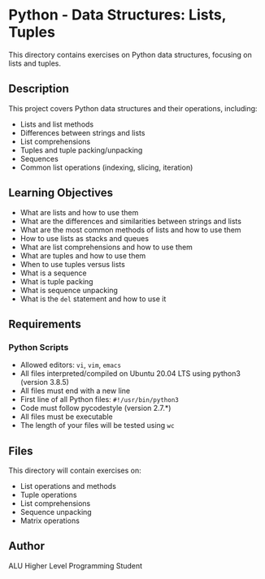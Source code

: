 # Python - Data Structures: Lists, Tuples

This directory contains exercises on Python data structures, focusing on lists and tuples.

## Description

This project covers Python data structures and their operations, including:
- Lists and list methods
- Differences between strings and lists
- List comprehensions
- Tuples and tuple packing/unpacking
- Sequences
- Common list operations (indexing, slicing, iteration)

## Learning Objectives

- What are lists and how to use them
- What are the differences and similarities between strings and lists
- What are the most common methods of lists and how to use them
- How to use lists as stacks and queues
- What are list comprehensions and how to use them
- What are tuples and how to use them
- When to use tuples versus lists
- What is a sequence
- What is tuple packing
- What is sequence unpacking
- What is the `del` statement and how to use it

## Requirements

### Python Scripts
- Allowed editors: `vi`, `vim`, `emacs`
- All files interpreted/compiled on Ubuntu 20.04 LTS using python3 (version 3.8.5)
- All files must end with a new line
- First line of all Python files: `#!/usr/bin/python3`
- Code must follow pycodestyle (version 2.7.*)
- All files must be executable
- The length of your files will be tested using `wc`

## Files

This directory will contain exercises on:
- List operations and methods
- Tuple operations
- List comprehensions
- Sequence unpacking
- Matrix operations

## Author
ALU Higher Level Programming Student